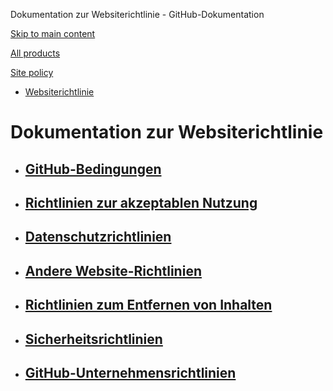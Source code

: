 Dokumentation zur Websiterichtlinie - GitHub-Dokumentation

[Skip to main content](#main-content)

[All products](/de)

[Site policy](/site-policy)

* [Websiterichtlinie](/de/site-policy)

Dokumentation zur Websiterichtlinie
==========

* [GitHub-Bedingungen](/de/site-policy/github-terms)
  ----------

* [Richtlinien zur akzeptablen Nutzung](/de/site-policy/acceptable-use-policies)
  ----------

* [Datenschutzrichtlinien](/de/site-policy/privacy-policies)
  ----------

* [Andere Website-Richtlinien](/de/site-policy/other-site-policies)
  ----------

* [Richtlinien zum Entfernen von Inhalten](/de/site-policy/content-removal-policies)
  ----------

* [Sicherheitsrichtlinien](/de/site-policy/security-policies)
  ----------

* [GitHub-Unternehmensrichtlinien](/de/site-policy/github-company-policies)
  ----------
